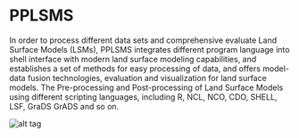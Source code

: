 PPLSMS
======

In order to process different data sets and comprehensive evaluate Land Surface Models (LSMs), 
PPLSMS integrates different program language into shell interface with modern land surface 
modeling capabilities, and establishes a set of methods for easy processing of data, and 
offers model-data fusion technologies, evaluation and visualization for land surface models.
The Pre-processing and Post-processing of Land Surface Models using different scripting 
languages, including R, NCL, NCO, CDO, SHELL, LSF, GraDS GrADS and so on.

![alt tag](https://raw.github.com/iffylaw/PPLSMS/branch/Img/Figure1.emf)
